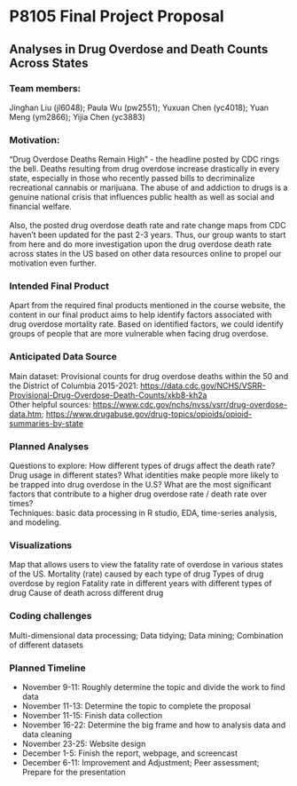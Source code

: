 P8105 Final Project Proposal
================

## Analyses in Drug Overdose and Death Counts Across States

### Team members:

Jinghan Liu (jl6048); Paula Wu (pw2551); Yuxuan Chen (yc4018); Yuan Meng
(ym2866); Yijia Chen (yc3883)

### Motivation:

“Drug Overdose Deaths Remain High” - the headline posted by CDC rings
the bell. Deaths resulting from drug overdose increase drastically in
every state, especially in those who recently passed bills to
decriminalize recreational cannabis or marijuana. The abuse of and
addiction to drugs is a genuine national crisis that influences public
health as well as social and financial welfare. <br><br> Also, the
posted drug overdose death rate and rate change maps from CDC haven’t
been updated for the past 2-3 years. Thus, our group wants to start from
here and do more investigation upon the drug overdose death rate across
states in the US based on other data resources online to propel our
motivation even further.

### Intended Final Product

Apart from the required final products mentioned in the course website,
the content in our final product aims to help identify factors
associated with drug overdose mortality rate. Based on identified
factors, we could identify groups of people that are more vulnerable
when facing drug overdose.

### Anticipated Data Source

Main dataset: Provisional counts for drug overdose deaths within the 50
and the District of Columbia 2015-2021:
<https://data.cdc.gov/NCHS/VSRR-Provisional-Drug-Overdose-Death-Counts/xkb8-kh2a>
<br>Other helpful sources:
<https://www.cdc.gov/nchs/nvss/vsrr/drug-overdose-data.htm>;
<https://www.drugabuse.gov/drug-topics/opioids/opioid-summaries-by-state>

### Planned Analyses

Questions to explore: How different types of drugs affect the death
rate? Drug usage in different states? What identities make people more
likely to be trapped into drug overdose in the U.S? What are the most
significant factors that contribute to a higher drug overdose rate /
death rate over times? <br> Techniques: basic data processing in R
studio, EDA, time-series analysis, and modeling.

### Visualizations

Map that allows users to view the fatality rate of overdose in various
states of the US. Mortality (rate) caused by each type of drug Types of
drug overdose by region Fatality rate in different years with different
types of drug Cause of death across different drug

### Coding challenges

Multi-dimensional data processing; Data tidying; Data mining;
Combination of different datasets

### Planned Timeline

-   November 9-11: Roughly determine the topic and divide the work to
    find data
-   November 11-13: Determine the topic to complete the proposal
-   November 11-15: Finish data collection
-   November 16-22: Determine the big frame and how to analysis data and
    data cleaning
-   November 23-25: Website design
-   December 1-5: Finish the report, webpage, and screencast
-   December 6-11: Improvement and Adjustment; Peer assessment; Prepare
    for the presentation
